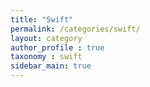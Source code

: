 ```yaml
---
title: "Swift"
permalink: /categories/swift/
layout: category
author_profile : true
taxonomy : swift
sidebar_main: true
---
```

